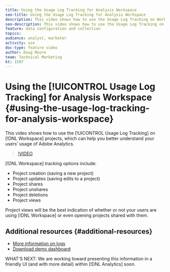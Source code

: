 ```yaml
---
title: Using the Usage Log Tracking for Analysis Workspace
seo-title: Using the Usage Log Tracking for Analysis Workspace
description: This video shows how to use the Usage Log Tracking on Workspace projects, which can help you better understand your users’ usage of Adobe Analytics.
seo-description: This video shows how to use the Usage Log Tracking on Workspace projects, which can help you better understand your users’ usage of Adobe Analytics.
feature: data configuration and collection
topics: 
audience: analyst, marketer
activity: use
doc-type: feature video
author: Doug Moore
team: Technical Marketing
kt: 1597
---
```


# Using the [!UICONTROL Usage Log Tracking] for Analysis Workspace {#using-the-usage-log-tracking-for-analysis-workspace}

This video shows how to use the [!UICONTROL Usage Log Tracking] on [!DNL Workspace] projects, which can help you better understand your users’ usage of Adobe Analytics.

>[!VIDEO](https://video.tv.adobe.com/v/22922/?quality=12)

[!DNL Workspace] tracking options include:

* Project creation (saving a new project)
* Project updates (saving edits to a project)
* Project shares
* Project unshares
* Project deletions
* Project views

Project views will be the best indication of whether or not your users are using [!DNL Workspace] or even opening projects shared with them.

## Additional resources {#additional-resources}

* [More information on logs](https://experienceleague.adobe.com/docs/analytics/admin/admin-tools/logs.html?lang=en)
* [Download demo dashboard](https://adobe.ly/2ygP5ws)

WHAT'S NEXT: We are working toward presenting this information in a friendly UI (and with more detail) within [!DNL Analytics] soon.
